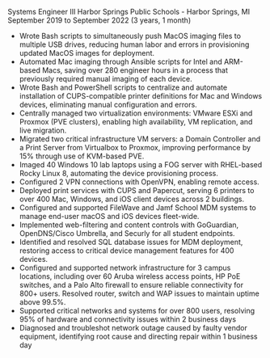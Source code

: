 Systems Engineer III
Harbor Springs Public Schools - Harbor Springs, MI
September 2019 to September 2022 (3 years, 1 month)

* Wrote Bash scripts to simultaneously push MacOS imaging files to multiple USB
  drives, reducing human labor and errors in provisioning updated MacOS images
  for deployment.
* Automated Mac imaging through Ansible scripts for Intel and ARM-based Macs,
  saving over 280 engineer hours in a process that previously required manual
  imaging of each device.
* Wrote Bash and PowerShell scripts to centralize and automate installation of
  CUPS-compatible printer definitions for Mac and Windows devices, eliminating
  manual configuration and errors.
* Centrally managed two virtualization environments: VMware ESXi and Proxmox
  (PVE clusters), enabling high availability, VM replication, and live
  migration.
* Migrated two critical infrastructure VM servers: a Domain Controller and a
  Print Server from Virtualbox to Proxmox,  improving performance by 15%
  through use of KVM-based PVE.
* Imaged 40 Windows 10 lab laptops using a FOG server with RHEL-based Rocky
  Linux 8, automating the device provisioning process.
* Configured 2 VPN connections with OpenVPN, enabling remote access.
* Deployed print services with CUPS and Papercut, serving 6 printers to over
  400  Mac, Windows, and iOS client devices across 2 buildings.
* Configured and supported FileWave and Jamf School MDM systems to manage
  end-user macOS and iOS devices fleet-wide.
* Implemented web-filtering and content controls with GoGuardian, OpenDNS/Cisco
  Umbrella,  and Securly for all student endpoints.
* Identified and resolved SQL database issues for MDM deployment, restoring
  access to critical device management features for 400 devices.
* Configured and supported network infrastructure for 3 campus locations,
  including over 60 Aruba wireless access points, HP PoE switches, and a Palo
  Alto firewall to ensure reliable connectivity for 800+ users. Resolved
  router, switch and WAP issues to maintain uptime above 99.5%.
* Supported critical networks and systems for over 800 users, resolving 95% of
  hardware and connectivity issues within 2 business days
* Diagnosed and troubleshot network outage caused by faulty vendor equipment,
  identifying root cause and directing repair within 1 business day
